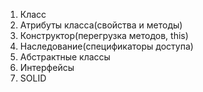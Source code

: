 1) Класс
2) Атрибуты класса(свойства и методы)
3) Конструктор(перегрузка методов, this)
4) Наследование(спецификаторы доступа)
5) Абстрактные классы
6) Интерфейсы
7) SOLID
